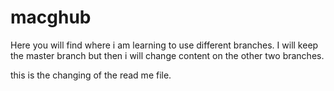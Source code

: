 # macghub

Here you will find where i am learning to use different branches.  I will keep the master branch but then i will change content on the other two branches.



this is the changing of the read me file.
